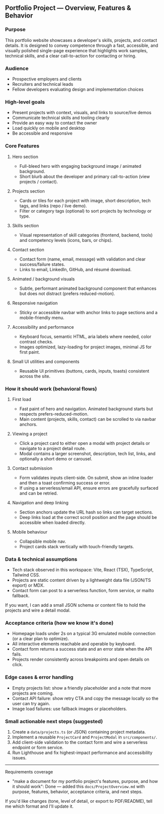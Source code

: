 ## Portfolio Project — Overview, Features & Behavior

### Purpose

This portfolio website showcases a developer's skills, projects, and contact details. It is designed to convey competence through a fast, accessible, and visually polished single-page experience that highlights work samples, technical skills, and a clear call-to-action for contacting or hiring.

### Audience

- Prospective employers and clients
- Recruiters and technical leads
- Fellow developers evaluating design and implementation choices

### High-level goals

- Present projects with context, visuals, and links to source/live demos
- Communicate technical skills and tooling clearly
- Provide an easy way to contact the owner
- Load quickly on mobile and desktop
- Be accessible and responsive

### Core Features

1. Hero section

   - Full-bleed hero with engaging background image / animated background.
   - Short blurb about the developer and primary call-to-action (view projects / contact).

2. Projects section

   - Cards or tiles for each project with image, short description, tech tags, and links (repo / live demo).
   - Filter or category tags (optional) to sort projects by technology or type.

3. Skills section

   - Visual representation of skill categories (frontend, backend, tools) and competency levels (icons, bars, or chips).

4. Contact section

   - Contact form (name, email, message) with validation and clear success/failure states.
   - Links to email, LinkedIn, GitHub, and résumé download.

5. Animated / background visuals

   - Subtle, performant animated background component that enhances but does not distract (prefers reduced-motion).

6. Responsive navigation

   - Sticky or accessible navbar with anchor links to page sections and a mobile-friendly menu.

7. Accessibility and performance

   - Keyboard focus, semantic HTML, aria labels where needed, color contrast checks.
   - Images optimized, lazy-loading for project images, minimal JS for first paint.

8. Small UI utilities and components
   - Reusable UI primitives (buttons, cards, inputs, toasts) consistent across the site.

### How it should work (behavioral flows)

1. First load

   - Fast paint of hero and navigation. Animated background starts but respects prefers-reduced-motion.
   - Main content (projects, skills, contact) can be scrolled to via navbar anchors.

2. Viewing a project

   - Click a project card to either open a modal with project details or navigate to a project detail route.
   - Modal contains a larger screenshot, description, tech list, links, and optionally a short demo or carousel.

3. Contact submission

   - Form validates inputs client-side. On submit, show an inline loader and then a toast confirming success or error.
   - If using a serverless/email API, ensure errors are gracefully surfaced and can be retried.

4. Navigation and deep linking

   - Section anchors update the URL hash so links can target sections.
   - Deep links load at the correct scroll position and the page should be accessible when loaded directly.

5. Mobile behaviour
   - Collapsible mobile nav.
   - Project cards stack vertically with touch-friendly targets.

### Data & technical assumptions

- Tech stack observed in this workspace: Vite, React (TSX), TypeScript, Tailwind CSS.
- Projects are static content driven by a lightweight data file (JSON/TS export) or MDX.
- Contact form can post to a serverless function, form service, or mailto fallback.

If you want, I can add a small JSON schema or content file to hold the projects and wire a detail modal.

### Acceptance criteria (how we know it's done)

- Homepage loads under 2s on a typical 3G emulated mobile connection (or a clear plan to optimize).
- All interactive elements reachable and operable by keyboard.
- Contact form returns a success state and an error state when the API fails.
- Projects render consistently across breakpoints and open details on click.

### Edge cases & error handling

- Empty projects list: show a friendly placeholder and a note that more projects are coming.
- Contact API failure: show retry CTA and copy the message locally so the user can try again.
- Image load failures: use fallback images or placeholders.

### Small actionable next steps (suggested)

1. Create a `data/projects.ts` (or JSON) containing project metadata.
2. Implement a reusable `ProjectCard` and `ProjectModal` in `src/components/`.
3. Add client-side validation to the contact form and wire a serverless endpoint or form service.
4. Run Lighthouse and fix highest-impact performance and accessibility issues.

---

Requirements coverage

- "make a document for my portfolio project's features, purpose, and how it should work": Done — added this `docs/ProjectOverview.md` with purpose, features, behavior, acceptance criteria, and next steps.

If you'd like changes (tone, level of detail, or export to PDF/README), tell me which format and I'll update it.
